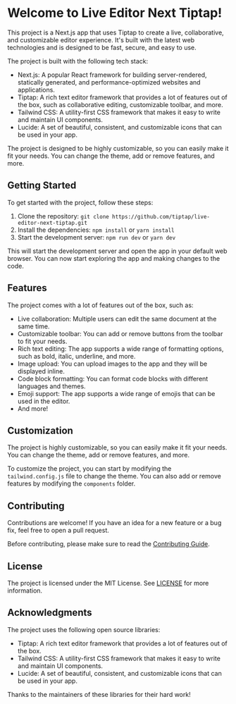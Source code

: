 # Welcome to Live Editor Next Tiptap!

This project is a Next.js app that uses Tiptap to create a live, collaborative, and customizable editor experience. It's built with the latest web technologies and is designed to be fast, secure, and easy to use.

The project is built with the following tech stack:

* Next.js: A popular React framework for building server-rendered, statically generated, and performance-optimized websites and applications.
* Tiptap: A rich text editor framework that provides a lot of features out of the box, such as collaborative editing, customizable toolbar, and more.
* Tailwind CSS: A utility-first CSS framework that makes it easy to write and maintain UI components.
* Lucide: A set of beautiful, consistent, and customizable icons that can be used in your app.

The project is designed to be highly customizable, so you can easily make it fit your needs. You can change the theme, add or remove features, and more.

## Getting Started

To get started with the project, follow these steps:

1. Clone the repository: `git clone https://github.com/tiptap/live-editor-next-tiptap.git`
2. Install the dependencies: `npm install` or `yarn install`
3. Start the development server: `npm run dev` or `yarn dev`

This will start the development server and open the app in your default web browser. You can now start exploring the app and making changes to the code.

## Features

The project comes with a lot of features out of the box, such as:

* Live collaboration: Multiple users can edit the same document at the same time.
* Customizable toolbar: You can add or remove buttons from the toolbar to fit your needs.
* Rich text editing: The app supports a wide range of formatting options, such as bold, italic, underline, and more.
* Image upload: You can upload images to the app and they will be displayed inline.
* Code block formatting: You can format code blocks with different languages and themes.
* Emoji support: The app supports a wide range of emojis that can be used in the editor.
* And more!

## Customization

The project is highly customizable, so you can easily make it fit your needs. You can change the theme, add or remove features, and more.

To customize the project, you can start by modifying the `tailwind.config.js` file to change the theme. You can also add or remove features by modifying the `components` folder.

## Contributing

Contributions are welcome! If you have an idea for a new feature or a bug fix, feel free to open a pull request.

Before contributing, please make sure to read the [Contributing Guide](CONTRIBUTING.md).

## License

The project is licensed under the MIT License. See [LICENSE](LICENSE) for more information.

## Acknowledgments

The project uses the following open source libraries:

* Tiptap: A rich text editor framework that provides a lot of features out of the box.
* Tailwind CSS: A utility-first CSS framework that makes it easy to write and maintain UI components.
* Lucide: A set of beautiful, consistent, and customizable icons that can be used in your app.

Thanks to the maintainers of these libraries for their hard work!


